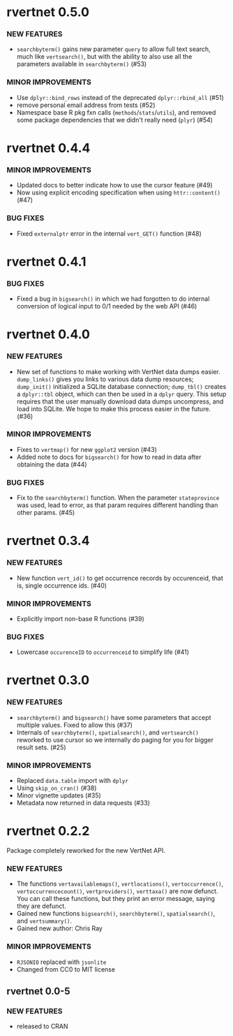 rvertnet 0.5.0
===============

### NEW FEATURES

* `searchbyterm()` gains new parameter `query` to allow full text search, 
much like `vertsearch()`, but with the ability to also use all the parameters
available in `searchbyterm()` (#53)

### MINOR IMPROVEMENTS

* Use `dplyr::bind_rows` instead of the deprecated `dplyr::rbind_all` (#51)
* remove personal email address from tests (#52)
* Namespace base R pkg fxn calls (`methods`/`stats`/`utils`), and removed 
some package dependencies that we didn't really need (`plyr`) (#54)

rvertnet 0.4.4
===============

### MINOR IMPROVEMENTS

* Updated docs to better indicate how to use the cursor feature (#49)
* Now using explicit encoding specification when using `httr::content()` (#47)

### BUG FIXES

* Fixed `externalptr` error in the internal `vert_GET()` function (#48)

rvertnet 0.4.1
===============

### BUG FIXES

* Fixed a bug in `bigsearch()` in which we had forgotten to do
internal conversion of logical input to 0/1 needed by the web
API (#46)

rvertnet 0.4.0
===============

### NEW FEATURES

* New set of functions to make working with VertNet data dumps
easier. `dump_links()` gives you links to various data dump
resources; `dump_init()` initialized a SQLite database connection;
`dump_tbl()` creates a `dplyr::tbl` object, which can then be used
in a `dplyr` query. This setup requires that the user manually
download data dumps uncompress, and load into SQLite. We hope to
make this process easier in the future. (#36)

### MINOR IMPROVEMENTS

* Fixes to `vertmap()` for new `ggplot2` version (#43)
* Added note to docs for `bigsearch()` for how to read in data
after obtaining the data (#44)

### BUG FIXES

* Fix to the `searchbyterm()` function. When the parameter `stateprovince`
was used, lead to error, as that param requires different handling than
other params. (#45)

rvertnet 0.3.4
===============

### NEW FEATURES

* New function `vert_id()` to get occurrence records by occurenceid,
that is, single occurrence ids. (#40)

### MINOR IMPROVEMENTS

* Explicitly import non-base R functions (#39)

### BUG FIXES

* Lowercase `occurenceID` to `occurrenceid` to simplify life (#41)

rvertnet 0.3.0
===============

### NEW FEATURES

* `searchbyterm()` and `bigsearch()` have some parameters that accept multiple values.
Fixed to allow this (#37)
* Internals of `searchbyterm()`, `spatialsearch()`, and `vertsearch()` reworked to
use cursor so we internally do paging for you for bigger result sets. (#25)

### MINOR IMPROVEMENTS

* Replaced `data.table` import with `dplyr`
* Using `skip_on_cran()` (#38)
* Minor vignette updates (#35)
* Metadata now returned in data requests (#33)

rvertnet 0.2.2
===============

Package completely reworked for the new VertNet API.

### NEW FEATURES

* The functions `vertavailablemaps()`, `vertlocations()`,
`vertoccurrence()`, `vertoccurrencecount()`, `vertproviders()`,
`verttaxa()` are now defunct. You can call these functions, but
they print an error message, saying they are defunct.
* Gained new functions `bigsearch()`, `searchbyterm()`,
`spatialsearch()`, and `vertsummary()`.
* Gained new author: Chris Ray

### MINOR IMPROVEMENTS

* `RJSONIO` replaced with `jsonlite`
* Changed from CC0 to MIT license

rvertnet 0.0-5
------------

### NEW FEATURES

* released to CRAN
